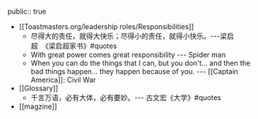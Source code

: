 public:: true

- [[Toastmasters.org/leadership roles/Responsibilities]]
	- 尽得大的责任，就得大快乐；尽得小的责任，就得小快乐。---梁启超  《梁启超家书》#quotes
	- With great power comes great responsibility --- Spider man
	- When you can do the things that I can, but you don't... and then the bad things happen... they happen because of you.  --- [[Captain America]]: Civil War
- [[Glossary]]
	- 千言万语，必有大体，必有要妙。--- 古文宏《大学》#quotes
- [[magzine]]